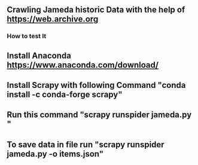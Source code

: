 ## Crawling Jameda historic Data with the help of https://web.archive.org

### How to test It

## Install Anaconda https://www.anaconda.com/download/

## Install Scrapy with following Command "conda install -c conda-forge scrapy"

## Run this command "scrapy runspider jameda.py "

## To save data in file run "scrapy runspider jameda.py -o items.json"
